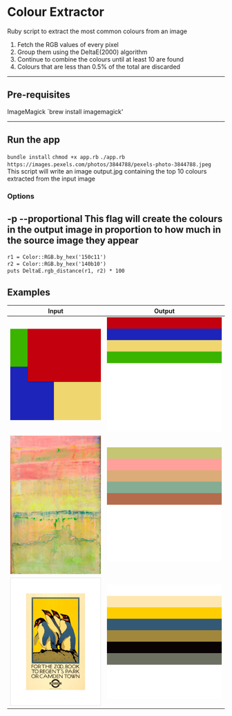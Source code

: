 # Colour Extractor
Ruby script to extract the most common colours from an image

  1. Fetch the RGB values of every pixel
  2. Group them using the DeltaE(2000) algorithm
  3. Continue to combine the colours until at least 10 are found
  4. Colours that are less than 0.5% of the total are discarded

---

## Pre-requisites
ImageMagick
`brew install imagemagick'

---

## Run the app
`bundle install`
`chmod +x app.rb`
`./app.rb https://images.pexels.com/photos/3844788/pexels-photo-3844788.jpeg`
This script will write an image output.jpg containing the top 10 colours extracted from the input image

### Options
-p --proportional This flag will create the colours in the output image in proportion to how much in the source image they appear
---

```
r1 = Color::RGB.by_hex('150c11')
r2 = Color::RGB.by_hex('140b10')
puts DeltaE.rgb_distance(r1, r2) * 100
```

## Examples
|Input|Output|
|---|---|
|![Sample input 1](./images/in/1.jpg)|![Sample output 1](./images/out/1.jpg)|
|![Sample input 2](./images/in/2.jpg)|![Sample output 2](./images/out/2.jpg)|
|![Sample input 3](./images/in/3.jpg)|![Sample output 3](./images/out/3.jpg)|
